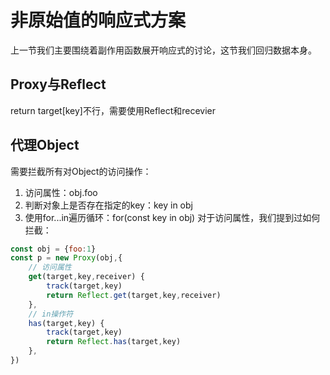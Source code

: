 # 非原始值的响应式方案
上一节我们主要围绕着副作用函数展开响应式的讨论，这节我们回归数据本身。
## Proxy与Reflect
return target[key]不行，需要使用Reflect和recevier
## 代理Object
需要拦截所有对Object的访问操作：
1. 访问属性：obj.foo
2. 判断对象上是否存在指定的key：key in obj
3. 使用for...in遍历循环：for(const key in obj)
对于访问属性，我们提到过如何拦截：
```js
const obj = {foo:1}
const p = new Proxy(obj,{
    // 访问属性
    get(target,key,receiver) {
        track(target,key)
        return Reflect.get(target,key,receiver)
    },
    // in操作符
    has(target,key) {
        track(target,key)
        return Reflect.has(target,key)
    },
})
```